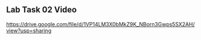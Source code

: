 

## Lab Task 02 Video
https://drive.google.com/file/d/1VP14LM3X0bMkZ9K_NBorn3Gwps5SX2AH/view?usp=sharing
